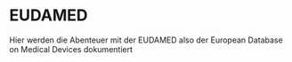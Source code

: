 # EUDAMED
Hier werden die Abenteuer mit der EUDAMED also der European Database on Medical Devices dokumentiert
